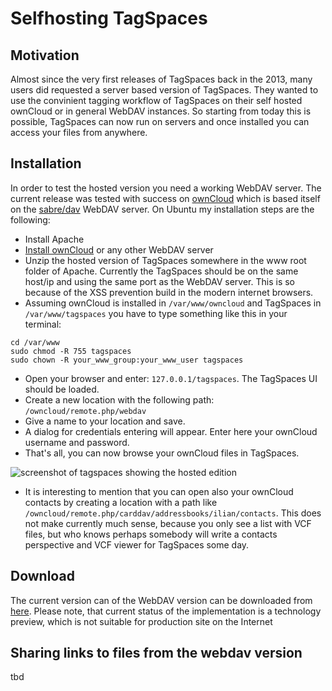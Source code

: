 # Selfhosting TagSpaces

## Motivation
Almost since the very first releases of TagSpaces back in the 2013, many users did requested a server based version of TagSpaces. They wanted to use the convinient tagging workflow of TagSpaces on their self hosted ownCloud or in general WebDAV instances. So starting from today this is possible, TagSpaces can now run on servers and once installed you can access your files from anywhere.

## Installation
In order to test the hosted version you need a working WebDAV server. The current release was tested with success on [ownCloud](http://owncloud.org) which is based itself on the [sabre/dav](http://sabre.io) WebDAV server. On Ubuntu my installation steps are the following:

- Install Apache
- [Install ownCloud](http://owncloud.org/install) or any other WebDAV server
- Unzip the hosted version of TagSpaces somewhere in the www root folder of Apache. Currently the TagSpaces should be on the same host/ip and using the same port as the WebDAV server. This is so because of the XSS prevention build in the modern internet browsers.
- Assuming ownCloud is installed in `/var/www/owncloud` and TagSpaces in `/var/www/tagspaces` you have to type something like this in your terminal:

```
cd /var/www
sudo chmod -R 755 tagspaces
sudo chown -R your_www_group:your_www_user tagspaces
```
- Open your browser and enter: `127.0.0.1/tagspaces`. The TagSpaces UI should be loaded.
- Create a new location with the following path: `/owncloud/remote.php/webdav`
- Give a name to your location and save.
- A dialog for credentials entering will appear. Enter here your ownCloud username and password.
- That's all, you can now browse your ownCloud files in TagSpaces.

<img src="https://www.tagspaces.org/content/v1.8/tagspaces-webdav-edition.png" alt="screenshot of tagspaces showing the hosted edition" class="img-thumbnail img-responsive" />

- It is interesting to mention that you can open also your ownCloud contacts by creating a location with a path like `/owncloud/remote.php/carddav/addressbooks/ilian/contacts`. This does not make currently much sense, because you only see a list with VCF files, but who knows perhaps somebody will write a contacts perspective and VCF viewer for TagSpaces some day.

## Download
The current version can of the WebDAV version can be downloaded from [here](https://www.tagspaces.org/downloads/tagspaces-web.zip). Please note, that current status of the implementation is a technology preview, which is not suitable for production site on the Internet

## Sharing links to files from the webdav version
tbd